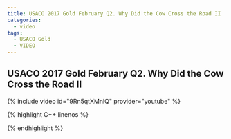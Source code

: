 ```yaml
---
title: USACO 2017 Gold February Q2. Why Did the Cow Cross the Road II
categories:
  - video
tags:
  - USACO Gold
  - VIDEO 
---
```

  
## USACO 2017 Gold February Q2. Why Did the Cow Cross the Road II  
  
{% include video id="9Rn5qtXMnlQ" provider="youtube" %}
  
  
{% highlight C++ linenos %}
  
{% endhighlight %}  


